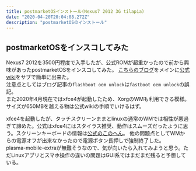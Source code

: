 ```yaml
---
title: postmarketOSインストール(Nexus7 2012 3G tilapia)
date: "2020-04-20T20:04:08.272Z"
description: "postmarketOSのインストール"
---
```


## postmarketOSをインスコしてみた
Nexus7 2012を3500円程度で入手したが、公式ROMが超重かったので前から興味があったpostmarketOSをインスコしてみた。
[こちらのブログ](http://kapper1224.sblo.jp/article/185826863.html)をメインに[公式wiki](https://wiki.postmarketos.org/wiki/Google_Nexus_7_2012_\(asus-grouper\))をサブで簡単に出来た。  
注意点としてはブログ記事の`flashboot oem unlock`は`fastboot oem unlock`の誤記。  
また2020年4月現在ではxfce4が起動したため、XorgのWMも利用できる模様。サイズが650MBを越える物は公式wikiの手順でいけるはず。  
  
xfce4を起動したが、タッチスクリーンままとlinuxの通常のWMでは相性が悪過ぎて諦めた。公式はxfce4にはスタイラス推奨、動作はスムーズだったように思う。スクリーンキーボードの情報は[公式のこのへん](https://wiki.postmarketos.org/wiki/Input_methods)。
他の問題点としてWMからの電源オフが出来なかったので電源ボタン長押しで強制終了した。  
plasma-mobile-extraが無難そうなので、気が向いたら入れてみようと思う。ただLinuxアプリとスマホ操作の違いの問題はGUI系ではまだまだ残ると予想している。
